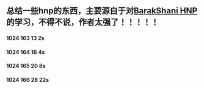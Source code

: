 ## 总结一些hnp的东西，主要源自于对[BarakShani HNP](https://www.math.auckland.ac.nz/~sgal018/BarakShaniPhD.pdf) 的学习，不得不说，作者太强了！！！！！

#### 1024 163 13  2s
#### 1024 164 16  4s
#### 1024 165 20  8s
#### 1024 166 28  22s